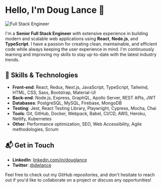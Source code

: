 # Hello, I'm Doug Lance 👋

![Full Stack Engineer](https://img.shields.io/badge/Full%20Stack%20Engineer-React%20%7C%20Node.js%20%7C%20TypeScript-blue)

I'm a **Senior Full Stack Engineer** with extensive experience in building modern and scalable web applications using **React**, **Node.js**, and **TypeScript**. I have a passion for creating clean, maintainable, and efficient code while always keeping the user experience in mind. I'm continuously learning and improving my skills to stay up-to-date with the latest industry trends.

## 🧰 Skills & Technologies

- **Front-end**: React, Redux, Next.js, JavaScript, TypeScript, Tailwind, HTML, CSS, Sass, Bootstrap, Material-UI
- **Back-end**: Node.js, Express, GraphQL, Apollo Server, REST APIs, JWT
- **Databases**: PostgreSQL, MySQL, Firebase, MongoDB
- **Testing**: Jest, React Testing Library, Playwright, Cypress, Mocha, Chai
- **Tools**: Git, GitHub, Docker, Webpack, Babel, CI/CD, AWS, Heroku, Netlify, Kubernetes
- **Other**: Performance optimization, SEO, Web Accessibility, Agile methodologies, Scrum

## 📬 Get in Touch

- **LinkedIn**: [linkedin.com/in/douglance](https://www.linkedin.com/in/douglance/)
- **Twitter**: [@dwlance](https://twitter.com/dwlance)

Feel free to check out my GitHub repositories, and don't hesitate to reach out if you'd like to collaborate on a project or discuss any opportunities!
